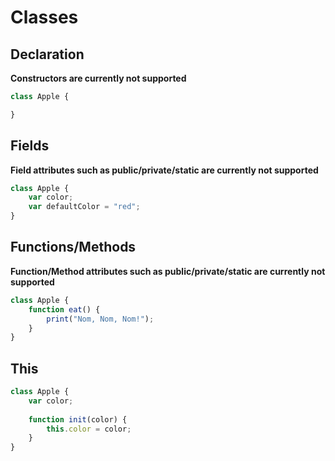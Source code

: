 # Classes

## Declaration
**Constructors are currently not supported**

```js
class Apple {

}
```

## Fields
**Field attributes such as public/private/static are currently not supported**
```js
class Apple {
    var color;
    var defaultColor = "red";
}
```

## Functions/Methods
**Function/Method attributes such as public/private/static are currently not supported**
```js
class Apple {
    function eat() {
        print("Nom, Nom, Nom!");
    }
}
```

## This
```js
class Apple {
    var color;
    
    function init(color) {
        this.color = color;
    }
}
```